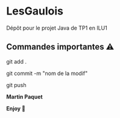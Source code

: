 # LesGaulois
Dépôt pour le projet Java de TP1 en ILU1

## Commandes importantes ⚠️
git add .

git commit -m "nom de la modif"

git push

**Martin Paquet**

**Enjoy 🍹**
